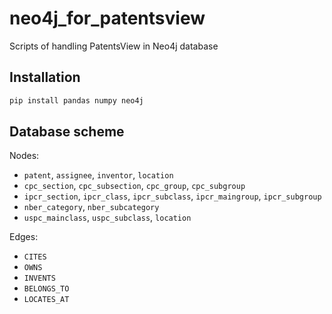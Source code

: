 # neo4j_for_patentsview
Scripts of handling PatentsView in Neo4j database

## Installation

```bash
pip install pandas numpy neo4j
```

## Database scheme

Nodes:
- `patent`, `assignee`, `inventor`, `location`
- `cpc_section`, `cpc_subsection`, `cpc_group`, `cpc_subgroup`
- `ipcr_section`, `ipcr_class`, `ipcr_subclass`, `ipcr_maingroup`, `ipcr_subgroup`
- `nber_category`, `nber_subcategory`
- `uspc_mainclass`, `uspc_subclass`, `location`

Edges:
- `CITES`
- `OWNS`
- `INVENTS`
- `BELONGS_TO`
- `LOCATES_AT`
